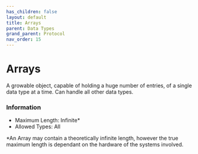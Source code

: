 ```yaml
---
has_children: false
layout: default
title: Arrays
parent: Data Types
grand_parent: Protocol
nav_order: 15
---
```

# Arrays
A growable object, capable of holding a huge number of entries, of a single data type at a time. Can handle all other data types.


### Information

- Maximum Length: Infinite*
- Allowed Types: All

*An Array may contain a theoretically infinite length, however the true maximum length is dependant on the hardware of the systems involved.